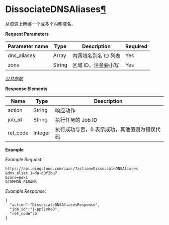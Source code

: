 ---
---

# DissociateDNSAliases[¶](#dissociatednsaliases "永久链接至标题")

从资源上解绑一个或多个内网域名。

**Request Parameters**

| Parameter name | Type | Description | Required |
| --- | --- | --- | --- |
| dns_aliases | Array | 内网域名别名 ID 列表 | Yes |
| zone | String | 区域 ID，注意要小写 | Yes |

[_公共参数_](../../common/parameters.html#api-common-parameters)

**Response Elements**

| Name | Type | Description |
| --- | --- | --- |
| action | String | 响应动作 |
| job_id | String | 执行任务的 Job ID |
| ret_code | Integer | 执行成功与否，0 表示成功，其他值则为错误代码 |

**Example**

_Example Request_:

```
https://api.qingcloud.com/iaas/?action=DissociateDNSAliases
&dns_alias.1=da-q8f2bu7
&zone=pek1
&COMMON_PARAMS
```

_Example Response_:

```
{
  "action":"DissociateDNSAliasesResponse",
  "job_id":"j-pp51vko0",
  "ret_code":0
}
```
